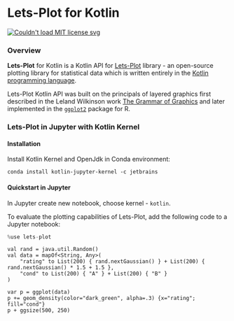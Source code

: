# Lets-Plot for Kotlin

<a href="https://opensource.org/licenses/MIT">
<img src="https://img.shields.io/badge/License-MIT-yellow.svg" alt="Couldn't load MIT license svg"/>
</a>

### Overview

**Lets-Plot** for Kotlin is a Kotlin API for [Lets-Plot](https://github.com/JetBrains/lets-plot) library - an open-source plotting library for statistical data which is written entirely in the [Kotlin programming language](https://kotlinlang.org/). 

Lets-Plot Kotlin API was built on the principals of layered graphics first described in the Leland Wilkinson work [The Grammar of Graphics](https://www.goodreads.com/book/show/2549408.The_Grammar_of_Graphics)
and later implemented in the [`ggplot2`](https://ggplot2.tidyverse.org/) package for R.

### Lets-Plot in Jupyter with Kotlin Kernel

#### Installation

Install Kotlin Kernel and OpenJdk in Conda environment:

```shell script
conda install kotlin-jupyter-kernel -c jetbrains
```                                             

#### Quickstart in Jupyter

In Jupyter create new notebook, choose kernel - `kotlin`.

To evaluate the plotting capabilities of Lets-Plot, add the following code to a Jupyter notebook:

```python
%use lets-plot
```     

```
val rand = java.util.Random()
val data = mapOf<String, Any>(
    "rating" to List(200) { rand.nextGaussian() } + List(200) { rand.nextGaussian() * 1.5 + 1.5 },
    "cond" to List(200) { "A" } + List(200) { "B" }
)

var p = ggplot(data)
p += geom_density(color="dark_green", alpha=.3) {x="rating"; fill="cond"}
p + ggsize(500, 250)
```


